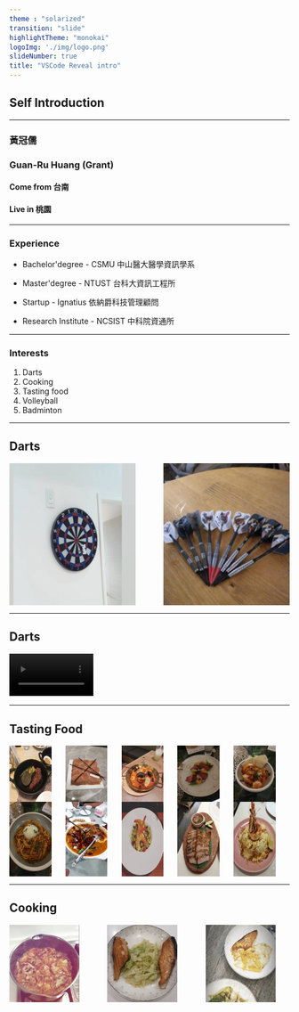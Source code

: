```yaml
---
theme : "solarized"
transition: "slide"
highlightTheme: "monokai"
logoImg: './img/logo.png'
slideNumber: true
title: "VSCode Reveal intro"
---
```


## Self Introduction

---

### 黃冠儒
### Guan-Ru Huang (Grant)
#### Come from  台南
#### Live in 桃園


---

###  Experience

-  Bachelor'degree - CSMU 中山醫大醫學資訊學系

-  Master'degree -  NTUST 台科大資訊工程所

-  Startup - Ignatius 依納爵科技管理顧問

-  Research Institute - NCSIST 中科院資通所

---

### Interests

1. Darts 
2. Cooking
3. Tasting food
4. Volleyball
5. Badminton


---

## Darts
<div style=" display:flex; gap:10%; flex-wrap: wrap;">
    <img width="45%" src="./img/dart1.png">
    <img width="45%" src="./img/dart2.jpg">
<div>

---

## Darts
<video width="30%" controls>
        <source src="./video/dart.mp4" type="video/mp4">
</video>

---

## Tasting Food
<div style=" display:flex; gap:5% ;flex-wrap: wrap;">
    <img width="15%" src="./img/food1.jpg">
    <img width="15%" src="./img/food2.jpg">
    <img width="15%" src="./img/food3.jpg">
    <img width="15%" src="./img/food4.jpg">
    <img width="15%" src="./img/food5.jpg">
    <img width="15%" src="./img/food6.jpg">
    <img width="15%" src="./img/food7.jpg">
    <img width="15%" src="./img/food8.jpg">
    <img width="15%" src="./img/food9.jpg">
    <img width="15%" src="./img/food10.jpg">
<div>



---

## Cooking

<div style=" display:flex; gap:10%">
    <img width="25%" src="./img/cook1.png">
    <img width="25%" src="./img/cook2.png">
    <img width="25%" src="./img/cook3.png">
   
<div>

---
